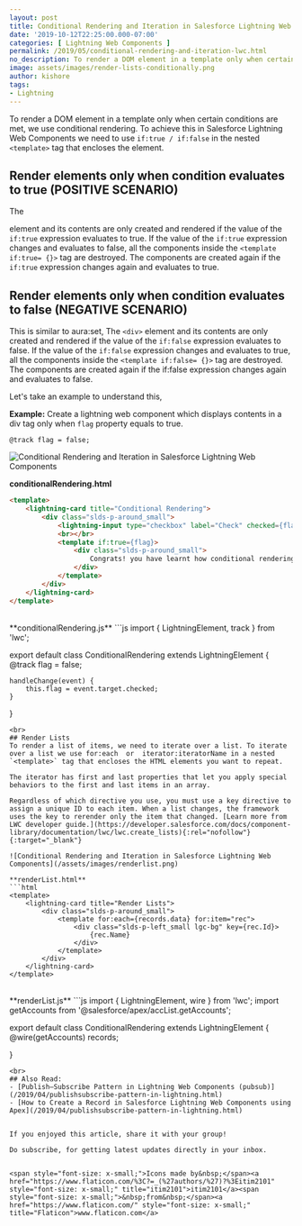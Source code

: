 ```yaml
---
layout: post
title: Conditional Rendering and Iteration in Salesforce Lightning Web Components
date: '2019-10-12T22:25:00.000-07:00'
categories: [ Lightning Web Components ]
permalink: /2019/05/conditional-rendering-and-iteration-lwc.html
no_description: To render a DOM element in a template only when certain conditions are met, we use conditional rendering in Salesforce lightning. In Lightning Web Components we use if:true,if:false.
image: assets/images/render-lists-conditionally.png
author: kishore
tags:
- Lightning
---
```


To render a DOM element in a template only when certain conditions are met, we use conditional rendering. To achieve this in Salesforce Lightning Web Components we need to use `if:true / if:false` in the nested `<template>` tag that encloses the element.

## Render elements only when condition evaluates to true (POSITIVE SCENARIO)
The <div> element and its contents are only created and rendered if the value of the `if:true` expression evaluates to true. If the value of the `if:true` expression changes and evaluates to false, all the components inside the `<template if:true= {}>` tag are destroyed. The components are created again if the `if:true` expression changes again and evaluates to true.

## Render elements only when condition evaluates to false (NEGATIVE SCENARIO)
This is similar to aura:set, The `<div>` element and its contents are only created and rendered if the value of the `if:false` expression evaluates to false. If the value of the `if:false` expression changes and evaluates to true, all the components inside the `<template if:false= {}>` tag are destroyed. The components are created again if the if:false expression changes again and evaluates to false.

Let's take an example to understand this,

**Example:** Create a lightning web component which displays contents in a div tag only when `flag` property equals to true.

`@track flag = false;`

![Conditional Rendering and Iteration in Salesforce Lightning Web Components](/assets/images/conditional-graphic.gif)

**conditionalRendering.html**
```html
<template>
    <lightning-card title="Conditional Rendering">
        <div class="slds-p-around_small">
            <lightning-input type="checkbox" label="Check" checked={flag} onchange={handleChange}></lightning-input>
            <br></br>
            <template if:true={flag}>
                <div class="slds-p-around_small">
                    Congrats! you have learnt how conditional rendering works in LWC
                </div>
            </template>
        </div>
    </lightning-card>
</template>
```
<br>
**conditionalRendering.js**
```js
import { LightningElement, track } from 'lwc';

export default class ConditionalRendering extends LightningElement {
    @track flag = false;

    handleChange(event) {
        this.flag = event.target.checked;
    }
}
```
<br>
## Render Lists
To render a list of items, we need to iterate over a list. To iterate over a list we use for:each  or  iterator:iteratorName in a nested `<template>` tag that encloses the HTML elements you want to repeat.

The iterator has first and last properties that let you apply special behaviors to the first and last items in an array.

Regardless of which directive you use, you must use a key directive to assign a unique ID to each item. When a list changes, the framework uses the key to rerender only the item that changed. [Learn more from LWC developer guide.](https://developer.salesforce.com/docs/component-library/documentation/lwc/lwc.create_lists){:rel="nofollow"}{:target="_blank"}

![Conditional Rendering and Iteration in Salesforce Lightning Web Components](/assets/images/renderlist.png)

**renderList.html**
```html
<template>
    <lightning-card title="Render Lists">
        <div class="slds-p-around_small">
            <template for:each={records.data} for:item="rec">
                <div class="slds-p-left_small lgc-bg" key={rec.Id}>
                    {rec.Name}
                </div>
            </template>
        </div>
    </lightning-card>
</template>
```
<br>
**renderList.js**
```js
import { LightningElement, wire } from 'lwc';
import getAccounts from '@salesforce/apex/accList.getAccounts';

export default class ConditionalRendering extends LightningElement {
    @wire(getAccounts) records;
    
}
```
<br>
## Also Read:
- [Publish–Subscribe Pattern in Lightning Web Components (pubsub)](/2019/04/publishsubscribe-pattern-in-lightning.html)
- [How to Create a Record in Salesforce Lightning Web Components using Apex](/2019/04/publishsubscribe-pattern-in-lightning.html)


If you enjoyed this article, share it with your group!

Do subscribe, for getting latest updates directly in your inbox.


<span style="font-size: x-small;">Icons made by&nbsp;</span><a href="https://www.flaticon.com/%3C?=_(%27authors/%27)?%3Eitim2101" style="font-size: x-small;" title="itim2101">itim2101</a><span style="font-size: x-small;">&nbsp;from&nbsp;</span><a href="https://www.flaticon.com/" style="font-size: x-small;" title="Flaticon">www.flaticon.com</a>